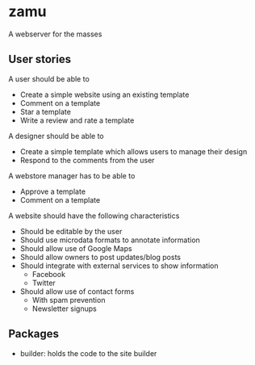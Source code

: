 zamu
====
  A webserver for the masses

## User stories

  A user should be able to

  - Create a simple website using an existing template
  - Comment on a template
  - Star a template
  - Write a review and rate a template

  A designer should be able to

  - Create a simple template which allows users to manage their design
  - Respond to the comments from the user

  A webstore manager has to be able to

  - Approve a template
  - Comment on a template

  A website should have the following characteristics

  - Should be editable by the user
  - Should use microdata formats to annotate information
  - Should allow use of Google Maps
  - Should allow owners to post updates/blog posts
  - Should integrate with external services to show information
    - Facebook
    - Twitter
  - Should allow use of contact forms
    - With spam prevention
    - Newsletter signups


## Packages

  - builder: holds the code to the site builder
